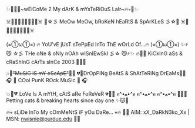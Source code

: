 ✨🌙💀🔥~wElCoMe 2 My dArK & mYsTeRiOuS LaIr~🔥💀🌙✨

☠️💜🐱😼😻🐾😽🐱💜☠️
🌙☆彡 MeOw MeOw, bRoKeN hEaRtS & SpArKLeS 彡☆🌙
☠️💜🐱😼😻🐾😽🐱💜☠️

(=①ω①=) 🔥 YoU’vE jUsT sTePpEd InTo ThE wOrLd Of…🔥 (=①ω①=)
✨⚡😼 ☆彡 THe oNe & oNly nOAh wISnIEwSkI 彡☆ 😼⚡✨
🔥🐾🎸 KiCkInG aSs & cRaShInG cArTs sInCe 2003 🎸🐾🔥

🎶🤘~~"MuSiC iS mY eScApE"~~🤘🎶
💔💉DrOpPiNg BeAtS & ShAtTeRiNg DrEaMs💉💔
🎧 🎵 COol PunK ROck MuSIc 🎵 🎧

💥🥀💔 LoVe Is A mYtH, cAtS aRe FoReVeR 💔🥀💥
ฅ^•ﻌ•^ฅ ฅ^•ﻌ•^ฅ ฅ^•ﻌ•^ฅ
🐾😽✨ Petting cats & breaking hearts since day one ✨😽🐾

🔥💀 sLiDe InTo My cOmMeNtS iF yOu DaRe... 💀🔥
💌📩 AIM: xX_DaRkN3ko_Xx | MSN: nwisnie@purdue.edu 📩💌
